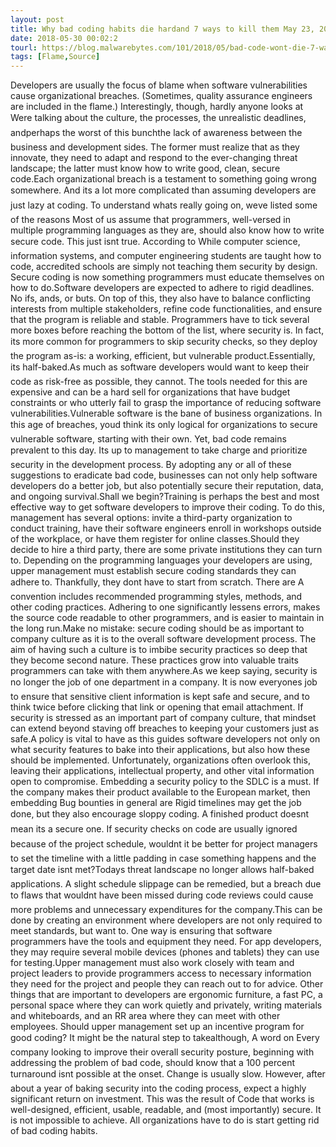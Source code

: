 ```yaml
---
layout: post
title: Why bad coding habits die hardand 7 ways to kill them May 23, 2018 - When it comes to poorly-written code, we're quick to blame programmers without thinking about why bad coding habits form in the first place. Here are seven ways to nip that in the bud.CONTINUE READING
date: 2018-05-30 00:02:2
tourl: https://blog.malwarebytes.com/101/2018/05/bad-code-wont-die-7-ways-kill/
tags: [Flame,Source]
---
```

Developers are usually the focus of blame when software vulnerabilities cause organizational breaches. (Sometimes, quality assurance engineers are included in the flame.) Interestingly, though, hardly anyone looks at Were talking about the culture, the processes, the unrealistic deadlines, andperhaps the worst of this bunchthe lack of awareness between the business and development sides. The former must realize that as they innovate, they need to adapt and respond to the ever-changing threat landscape; the latter must know how to write good, clean, secure code.Each organizational breach is a testament to something going wrong somewhere. And its a lot more complicated than assuming developers are just lazy at coding. To understand whats really going on, weve listed some of the reasons Most of us assume that programmers, well-versed in multiple programming languages as they are, should also know how to write secure code. This just isnt true. According to While computer science, information systems, and computer engineering students are taught how to code, accredited schools are simply not teaching them security by design. Secure coding is now something programmers must educate themselves on how to do.Software developers are expected to adhere to rigid deadlines. No ifs, ands, or buts. On top of this, they also have to balance conflicting interests from multiple stakeholders, refine code functionalities, and ensure that the program is reliable and stable. Programmers have to tick several more boxes before reaching the bottom of the list, where security is. In fact, its more common for programmers to skip security checks, so they deploy the program as-is: a working, efficient, but vulnerable product.Essentially, its half-baked.As much as software developers would want to keep their code as risk-free as possible, they cannot. The tools needed for this are expensive and can be a hard sell for organizations that have budget constraints or who utterly fail to grasp the importance of reducing software vulnerabilities.Vulnerable software is the bane of business organizations. In this age of breaches, youd think its only logical for organizations to secure vulnerable software, starting with their own. Yet, bad code remains prevalent to this day. Its up to management to take charge and prioritize security in the development process. By adopting any or all of these suggestions to eradicate bad code, businesses can not only help software developers do a better job, but also potentially secure their reputation, data, and ongoing survival.Shall we begin?Training is perhaps the best and most effective way to get software developers to improve their coding. To do this, management has several options: invite a third-party organization to conduct training, have their software engineers enroll in workshops outside of the workplace, or have them register for online classes.Should they decide to hire a third party, there are some private institutions they can turn to. Depending on the programming languages your developers are using, upper management must establish secure coding standards they can adhere to. Thankfully, they dont have to start from scratch. There are A convention includes recommended programming styles, methods, and other coding practices. Adhering to one significantly lessens errors, makes the source code readable to other programmers, and is easier to maintain in the long run.Make no mistake: secure coding should be as important to company culture as it is to the overall software development process. The aim of having such a culture is to imbibe security practices so deep that they become second nature. These practices grow into valuable traits programmers can take with them anywhere.As we keep saying, security is no longer the job of one department in a company. It is now everyones job to ensure that sensitive client information is kept safe and secure, and to think twice before clicking that link or opening that email attachment. If security is stressed as an important part of company culture, that mindset can extend beyond staving off breaches to keeping your customers just as safe.A policy is vital to have as this guides software developers not only on what security features to bake into their applications, but also how these should be implemented. Unfortunately, organizations often overlook this, leaving their applications, intellectual property, and other vital information open to compromise. Embedding a security policy to the SDLC is a must. If the company makes their product available to the European market, then embedding Bug bounties in general are Rigid timelines may get the job done, but they also encourage sloppy coding. A finished product doesnt mean its a secure one. If security checks on code are usually ignored because of the project schedule, wouldnt it be better for project managers to set the timeline with a little padding in case something happens and the target date isnt met?Todays threat landscape no longer allows half-baked applications. A slight schedule slippage can be remedied, but a breach due to flaws that wouldnt have been missed during code reviews could cause more problems and unnecessary expenditures for the company.This can be done by creating an environment where developers are not only required to meet standards, but want to. One way is ensuring that software programmers have the tools and equipment they need. For app developers, they may require several mobile devices (phones and tablets) they can use for testing.Upper management must also work closely with team and project leaders to provide programmers access to necessary information they need for the project and people they can reach out to for advice. Other things that are important to developers are ergonomic furniture, a fast PC, a personal space where they can work quietly and privately, writing materials and whiteboards, and an RR area where they can meet with other employees. Should upper management set up an incentive program for good coding? It might be the natural step to takealthough, A word on Every company looking to improve their overall security posture, beginning with addressing the problem of bad code, should know that a 100 percent turnaround isnt possible at the onset. Change is usually slow. However, after about a year of baking security into the coding process, expect a highly significant return on investment. This was the result of Code that works is well-designed, efficient, usable, readable, and (most importantly) secure. It is not impossible to achieve. All organizations have to do is start getting rid of bad coding habits.